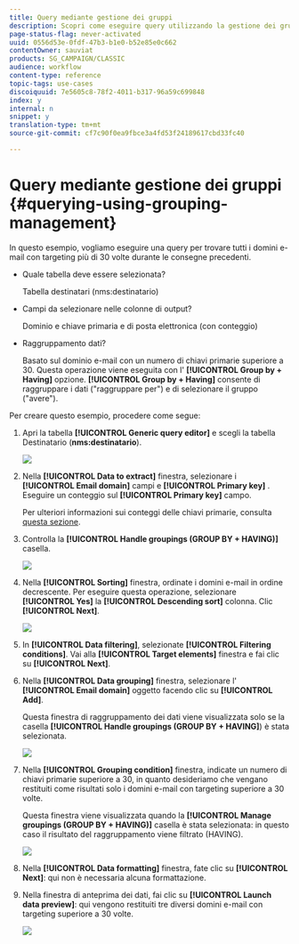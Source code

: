```yaml
---
title: Query mediante gestione dei gruppi
description: Scopri come eseguire query utilizzando la gestione dei gruppi
page-status-flag: never-activated
uuid: 0556d53e-0fdf-47b3-b1e0-b52e85e0c662
contentOwner: sauviat
products: SG_CAMPAIGN/CLASSIC
audience: workflow
content-type: reference
topic-tags: use-cases
discoiquuid: 7e5605c8-78f2-4011-b317-96a59c699848
index: y
internal: n
snippet: y
translation-type: tm+mt
source-git-commit: cf7c90f0ea9fbce3a4fd53f24189617cbd33fc40

---
```



# Query mediante gestione dei gruppi {#querying-using-grouping-management}

In questo esempio, vogliamo eseguire una query per trovare tutti i domini e-mail con targeting più di 30 volte durante le consegne precedenti.

* Quale tabella deve essere selezionata?

   Tabella destinatari (nms:destinatario)

* Campi da selezionare nelle colonne di output?

   Dominio e chiave primaria e di posta elettronica (con conteggio)

* Raggruppamento dati?

   Basato sul dominio e-mail con un numero di chiavi primarie superiore a 30. Questa operazione viene eseguita con l&#39; **[!UICONTROL Group by + Having]** opzione. **[!UICONTROL Group by + Having]** consente di raggruppare i dati (&quot;raggruppare per&quot;) e di selezionare il gruppo (&quot;avere&quot;).

Per creare questo esempio, procedere come segue:

1. Apri la tabella **[!UICONTROL Generic query editor]** e scegli la tabella Destinatario (**nms:destinatario**).

   ![](assets/query_editor_02.png)

1. Nella **[!UICONTROL Data to extract]** finestra, selezionare i **[!UICONTROL Email domain]** campi e **[!UICONTROL Primary key]** . Eseguire un conteggio sul **[!UICONTROL Primary key]** campo.

   Per ulteriori informazioni sui conteggi delle chiavi primarie, consulta [questa sezione](../../platform/using/defining-filter-conditions.md#building-expressions).

1. Controlla la **[!UICONTROL Handle groupings (GROUP BY + HAVING)]** casella.

   ![](assets/query_editor_nveau_29.png)

1. Nella **[!UICONTROL Sorting]** finestra, ordinate i domini e-mail in ordine decrescente. Per eseguire questa operazione, selezionare **[!UICONTROL Yes]** la **[!UICONTROL Descending sort]** colonna. Clic **[!UICONTROL Next]**.

   ![](assets/query_editor_nveau_70.png)

1. In **[!UICONTROL Data filtering]**, selezionate **[!UICONTROL Filtering conditions]**. Vai alla **[!UICONTROL Target elements]** finestra e fai clic su **[!UICONTROL Next]**.
1. Nella **[!UICONTROL Data grouping]** finestra, selezionare l&#39; **[!UICONTROL Email domain]** oggetto facendo clic su **[!UICONTROL Add]**.

   Questa finestra di raggruppamento dei dati viene visualizzata solo se la casella **[!UICONTROL Handle groupings (GROUP BY + HAVING]**) è stata selezionata.

   ![](assets/query_editor_blacklist_04.png)

1. Nella **[!UICONTROL Grouping condition]** finestra, indicate un numero di chiavi primarie superiore a 30, in quanto desideriamo che vengano restituiti come risultati solo i domini e-mail con targeting superiore a 30 volte.

   Questa finestra viene visualizzata quando la **[!UICONTROL Manage groupings (GROUP BY + HAVING)]** casella è stata selezionata: in questo caso il risultato del raggruppamento viene filtrato (HAVING).

   ![](assets/query_editor_blacklist_05.png)

1. Nella **[!UICONTROL Data formatting]** finestra, fate clic su **[!UICONTROL Next]**: qui non è necessaria alcuna formattazione.
1. Nella finestra di anteprima dei dati, fai clic su **[!UICONTROL Launch data preview]**: qui vengono restituiti tre diversi domini e-mail con targeting superiore a 30 volte.

   ![](assets/query_editor_blacklist_06.png)
